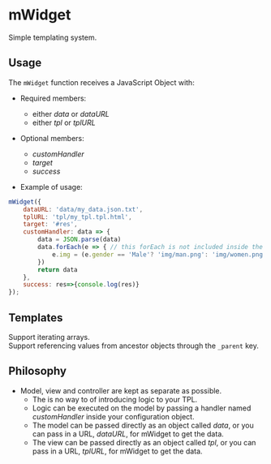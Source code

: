 # mWidget
Simple templating system.

## Usage
The `mWidget` function receives a JavaScript Object with:
- Required members:
	- either _data_ or _dataURL_
	- either _tpl_ or _tplURL_
- Optional members:
	- _customHandler_
	- _target_
	- _success_

- Example of usage:
```javascript
mWidget({
	dataURL: 'data/my_data.json.txt',
	tplURL: 'tpl/my_tpl.tpl.html',
	target: '#res',
	customHandler: data => {
		data = JSON.parse(data)
		data.forEach(e => { // this forEach is not included inside the $.mWidget implementation, if needed, it can be added like shown here. We know it will not allways be necessary.
			e.img = (e.gender == 'Male'? 'img/man.png': 'img/women.png') // this is a very simple example of how the data can be modified using a custom handler.
		})
		return data
	},
	success: res=>{console.log(res)}
});
```

## Templates
Support iterating arrays.  
Support referencing values from ancestor objects through the `_parent` key.  

## Philosophy
- Model, view and controller are kept as separate as possible.
	- The is no way to of introducing logic to your TPL.
	- Logic can be executed on the model by passing a handler named _customHandler_ inside your configuration object.
	- The model can be passed directly as an object called _data_, or you can pass in a URL, _dataURL_, for mWidget to get the data.
	- The view can be passed directly as an object called _tpl_, or you can pass in a URL, _tplURL_, for mWidget to get the data.
